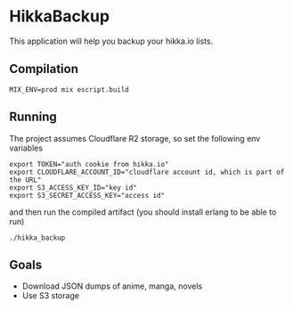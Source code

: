 # HikkaBackup

This application will help you backup your hikka.io lists.

## Compilation

```shell
MIX_ENV=prod mix escript.build
```

## Running

The project assumes Cloudflare R2 storage, so set the following env variables

```
export TOKEN="auth cookie from hikka.io"
export CLOUDFLARE_ACCOUNT_ID="cloudflare account id, which is part of the URL"
export S3_ACCESS_KEY_ID="key id"
export S3_SECRET_ACCESS_KEY="access id"
```

and then run the compiled artifact (you should install erlang to be able to run)

```
./hikka_backup
```

## Goals

- Download JSON dumps of anime, manga, novels
- Use S3 storage
